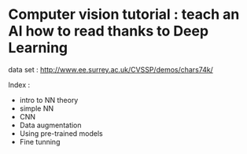 # Computer vision tutorial : teach an AI how to read thanks to Deep Learning 

data set : http://www.ee.surrey.ac.uk/CVSSP/demos/chars74k/

Index : 

- intro to NN theory 
- simple NN
- CNN
- Data augmentation
- Using pre-trained models
- Fine tunning 
